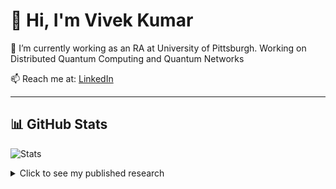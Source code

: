 # 👋 Hi, I'm Vivek Kumar

🌱 I’m currently working as an RA at University of Pittsburgh. Working on Distributed Quantum Computing and Quantum Networks

📫 Reach me at: [LinkedIn](https://www.linkedin.com/in/vivek-kum-0x94/)

---

## 📊 GitHub Stats

![Stats](https://github-readme-stats.vercel.app/api?username=vivek-kumar9696&show_icons=true&count_private=true&theme=default)
<details>
<summary>Click to see my published research</summary>

| Year | Research |
|------|------|
| 2023 | [Optimal Entanglement Distillation Policies for Quantum Switches](https://arxiv.org/abs/2305.06804) |
| 2025 | [Optimal Entanglement Distillation Policies for Bipartite Quantum Switches](//d-scholarship.pitt.edu/45642/) |

</details>
